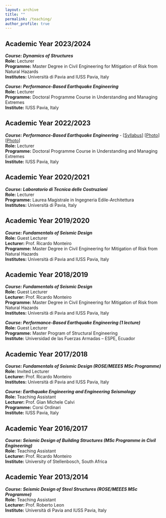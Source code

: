 ```yaml
---
layout: archive
title: ""
permalink: /teaching/
author_profile: true
---
```


## Academic Year 2023/2024
***Course:	Dynamics of Structures***\
**Role:**	Lecturer\
**Programme:** Master Degree in Civil Engineering for Mitigation of Risk from Natural Hazards\
**Institutes:**	Università di Pavia and IUSS Pavia, Italy

***Course:	Performance-Based Earthquake Engineering*** \
**Role:**	Lecturer\
**Programme:** Doctoral Programme Course in Understanding and Managing Extremes\
**Institute:** IUSS Pavia, Italy

## Academic Year 2022/2023
***Course:	Performance-Based Earthquake Engineering*** - [[Syllabus](https://github.com/gerardjoreilly/gerardjoreilly.github.io/tree/master/files/Photos/PBEE-Course-Syllabus-v4.pdf)] [[Photo](https://github.com/gerardjoreilly/gerardjoreilly.github.io/tree/master/files/Photos/pbee-2023-1.jpg)] [[Photo](https://github.com/gerardjoreilly/gerardjoreilly.github.io/tree/master/files/Photos/pbee-2023-2.jpg)]\
**Role:**	Lecturer\
**Programme:** Doctoral Programme Course in Understanding and Managing Extremes\
**Institute:** IUSS Pavia, Italy


## Academic Year 2020/2021
***Course:	Laboratorio di Tecnica delle Costruzioni***\
**Role:**	Lecturer\
**Programme:** Laurea Magistrale in Ingegneria Edile-Architettura\
**Institutes:** Università di Pavia, Italy


## Academic Year 2019/2020
***Course:	Fundamentals of Seismic Design***\
**Role:**	Guest Lecturer\
**Lecturer:**	Prof. Ricardo Monteiro\
**Programme:** Master Degree in Civil Engineering for Mitigation of Risk from Natural Hazards\
**Institutes:**	Università di Pavia and IUSS Pavia, Italy


## Academic Year 2018/2019
***Course:	Fundamentals of Seismic Design***\
**Role:**	Guest Lecturer\
**Lecturer:**	Prof. Ricardo Monteiro\
**Programme:** Master Degree in Civil Engineering for Mitigation of Risk from Natural Hazards\
**Institutes:**	Università di Pavia and IUSS Pavia, Italy

***Course:	Performance-Based Earthquake Engineering (1 lecture)***\
**Role:**	Guest Lecturer\
**Programme:** Master Program of Structural Engineering\
**Institute:** Universidad de las Fuerzas Armadas – ESPE, Ecuador


## Academic Year 2017/2018
***Course:	Fundamentals of Seismic Design (ROSE/MEEES MSc Programme)***\
**Role:**	Invited Lecturer\
**Lecturer:**	Prof. Ricardo Monteiro\
**Institutes:**	Università di Pavia and IUSS Pavia, Italy

***Course:	Earthquake Engineering and Engineering Seismology***\
**Role:**	Teaching Assistant\
**Lecturer:**	Prof. Gian Michele Calvi\
**Programme:** Corsi Ordinari\
**Institute:** IUSS Pavia, Italy


## Academic Year 2016/2017
***Course:	Seismic Design of Building Structures (MSc Programme in Civil Engineering)***\
**Role:**	Teaching Assistant\
**Lecturer:**	Prof. Ricardo Monteiro\
**Institute:**	University of Stellenbosch, South Africa


## Academic Year 2013/2014
***Course:	Seismic Design of Steel Structures (ROSE/MEEES MSc Programme)***\
**Role:**	Teaching Assistant\
**Lecturer:**	Prof. Roberto Leon\
**Institute:** Università di Pavia and IUSS Pavia, Italy
